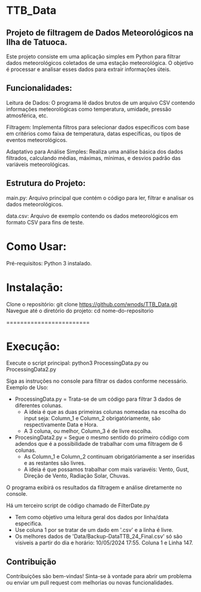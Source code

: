 # TTB_Data
 ## Projeto de filtragem de Dados Meteorológicos na Ilha de Tatuoca. 

 Este projeto consiste em uma aplicação simples em Python para filtrar dados meteorológicos coletados de uma estação meteorológica. O objetivo é processar e analisar esses dados para extrair informações úteis.

## Funcionalidades:

 Leitura de Dados: O programa lê dados brutos de um arquivo CSV contendo informações meteorológicas como temperatura, umidade, pressão atmosférica, etc.

 Filtragem: Implementa filtros para selecionar dados específicos com base em critérios como faixa de temperatura, datas específicas, ou tipos de eventos meteorológicos.

 Adaptativo para Análise Simples: Realiza uma análise básica dos dados filtrados, calculando médias, máximas, mínimas, e desvios padrão das variáveis meteorológicas.

## Estrutura do Projeto:

main.py: Arquivo principal que contém o código para ler, filtrar e analisar os dados meteorológicos.

data.csv: Arquivo de exemplo contendo os dados meteorológicos em formato CSV para fins de teste.

# Como Usar:
Pré-requisitos:
Python 3 instalado.

# Instalação:
Clone o repositório: git clone https://github.com/wnods/TTB_Data.git
Navegue até o diretório do projeto: cd nome-do-repositorio 

========================

# Execução:

Execute o script principal: python3 ProcessingData.py ou ProcessingData2.py

Siga as instruções no console para filtrar os dados conforme necessário.
Exemplo de Uso:

- ProcessingData.py = Trata-se de um código para filtrar 3 dados de diferentes colunas.
  - A ideia é que as duas primeiras colunas nomeadas na escolha do input seja: Column_1 e Column_2 obrigatóriamente, são respectivamente Data e Hora.
  - A 3 coluna, ou melhor, Column_3 é de livre escolha.
- ProcesingData2.py = Segue o mesmo sentido do primeiro código com adendos que é a possibilidade de trabalhar com uma filtragem de 6 colunas.
  - As Column_1 e Column_2 continuam obrigatóriamente a ser inseridas e as restantes são livres.
  - A ideia é que possamos trabalhar com mais variavéis: Vento, Gust, Direção de Vento, Radiação Solar, Chuvas.

O programa exibirá os resultados da filtragem e análise diretamente no console.

Há um terceiro script de código chamado de FilterDate.py
- Tem como objetivo uma leitura geral dos dados por linha/data especifica.
- Use coluna 1 por se tratar de um dado em '.csv' e a linha é livre.
- Os melhores dados de 'Data/Backup-DataTTB_24_Final.csv' só são visiveis a partir do dia e horário: 10/05/2024	17:55. Coluna 1 e Linha 147.

## Contribuição

Contribuições são bem-vindas! Sinta-se à vontade para abrir um problema ou enviar um pull request com melhorias ou novas funcionalidades.
